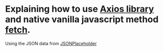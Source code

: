 # Explaining how to use [Axios library](https://github.com/axios/axios) and native vanilla javascript method [fetch](https://developer.mozilla.org/en-US/docs/Web/API/Fetch_API/Using_Fetch).

Using the JSON data from  [JSONPlaceholder](https://jsonplaceholder.typicode.com)
